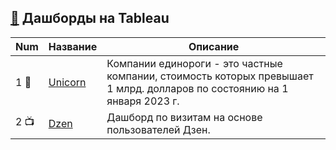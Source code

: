  ## [🍷](Tableau) Дашборды на Tableau
 
 Num | Название  | Описание
----------------|----------------|----------------------
1 🦄 | [Unicorn](Unicorn) | Компании единороги - это частные компании, стоимость которых превышает 1 млрд. долларов по состоянию на 1 января 2023 г.
2 📺 | [Dzen](Dzen) | Дашборд по визитам на основе пользователей Дзен.
